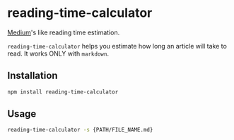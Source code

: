 # reading-time-calculator

[Medium]'s like reading time estimation.

`reading-time-calculator` helps you estimate how long an article will take to read. It works ONLY with `markdown`.

[medium]: https://medium.com

## Installation

```sh
npm install reading-time-calculator
```

## Usage

```sh
reading-time-calculator -s {PATH/FILE_NAME.md}
```